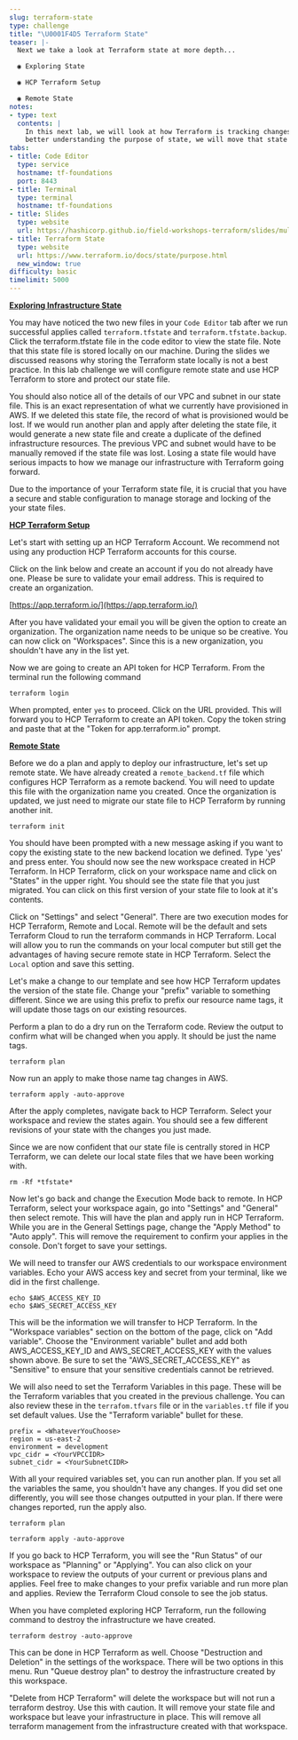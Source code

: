```yaml
---
slug: terraform-state
type: challenge
title: "\U0001F4D5 Terraform State"
teaser: |-
  Next we take a look at Terraform state at more depth...

  ◉ Exploring State

  ◉ HCP Terraform Setup

  ◉ Remote State
notes:
- type: text
  contents: |
    In this next lab, we will look at how Terraform is tracking changes. Knowing how state works and what it contains is critical to understand. Once we have a
    better understanding the purpose of state, we will move that state to a secure and centralized location.
tabs:
- title: Code Editor
  type: service
  hostname: tf-foundations
  port: 8443
- title: Terminal
  type: terminal
  hostname: tf-foundations
- title: Slides
  type: website
  url: https://hashicorp.github.io/field-workshops-terraform/slides/multi-cloud/terraform-cloud/tf-basics/#2
- title: Terraform State
  type: website
  url: https://www.terraform.io/docs/state/purpose.html
  new_window: true
difficulty: basic
timelimit: 5000
---
```

[<ins>**Exploring Infrastructure State**</ins>](https://www.terraform.io/docs/state/purpose.html)

You may have noticed the two new files in your `Code Editor` tab after we run successful applies called `terraform.tfstate` and `terraform.tfstate.backup`.
Click the terraform.tfstate file in the code editor to view the state file. Note that this state file is stored locally on our machine. During the
slides we discussed reasons why storing the Terraform state locally is not a best practice. In this lab challenge we will configure remote state
and use HCP Terraform to store and protect our state file.

You should also notice all of the details of our VPC and subnet in our state file. This is an exact representation of what we currently have provisioned in
AWS. If we deleted this state file, the record of what is provisioned would be lost. If we would run another plan and apply after
deleting the state file, it would generate a new state file and create a duplicate of the defined infrastructure resources. The previous VPC and subnet would have
to be manually removed if the state file was lost. Losing a state file would have serious impacts to how we manage our infrastructure with Terraform going
forward.

Due to the importance of your Terraform state file, it is crucial that you have a secure and stable configuration to manage storage and locking of the
your state files.

[<ins>**HCP Terraform Setup**</ins>](https://app.terraform.io/)

Let's start with setting up an HCP Terraform Account. We recommend not using any production HCP Terraform accounts for this course.

Click on the link below and create an account if you do not already have one. Please be sure to validate your email address. This is required to create
an organization.

[https://app.terraform.io/](https://app.terraform.io/)

After you have validated your email you will be given the option to create an organization. The organization name needs to be unique so be creative.
You can now click on "Workspaces". Since this is a new organization, you shouldn't have any in the list yet.

Now we are going to create an API token for HCP Terraform. From the terminal run the following command
```
terraform login
```
When prompted, enter `yes` to proceed. Click on the URL provided. This will forward you to HCP Terraform to create an API token. Copy the token string
and paste that at the "Token for app.terraform.io" prompt.

[<ins>**Remote State**</ins>](https://www.terraform.io/docs/state/remote.html)

Before we do a plan and apply to deploy our infrastructure, let's set up remote state. We have already created a `remote_backend.tf` file which configures HCP Terraform
as a remote backend. You will need to update this file with the organization name you created. Once the organization is updated, we just need to migrate
our state file to HCP Terraform by running another init.
```
terraform init
```
You should have been prompted with a new message asking if you want to copy the existing state to the new backend location we defined. Type 'yes' and press enter.
You should now see the new workspace created in HCP Terraform. In HCP Terraform, click on your workspace name and click on "States" in the upper right. You should
see the state file that you just migrated. You can click on this first version of your state file to look at it's contents.

Click on "Settings" and select "General". There are two execution modes for HCP Terraform, Remote and Local. Remote will be the default and sets Terraform
Cloud to run the terraform commands in HCP Terraform. Local will allow you to run the commands on your local computer but still get the advantages of having
secure remote state in HCP Terraform. Select the `Local` option and save this setting.

Let's make a change to our template and see how HCP Terraform updates the version of the state file. Change your "prefix" variable to something different.
Since we are using this prefix to prefix our resource name tags, it will update those tags on our existing resources.

Perform a plan to do a dry run on the Terraform code. Review the output to confirm what will be changed when you apply. It should be just the name tags.
```
terraform plan
```
Now run an apply to make those name tag changes in AWS.
```
terraform apply -auto-approve
```
After the apply completes, navigate back to HCP Terraform. Select your workspace and review the states again. You should see a few different revisions
of your state with the changes you just made.

Since we are now confident that our state file is centrally stored in HCP Terraform, we can delete our local state files that we have been working with.
```
rm -Rf *tfstate*
```
Now let's go back and change the Execution Mode back to remote. In HCP Terraform, select your workspace again, go into "Settings" and "General" then select
remote. This will have the plan and apply run in HCP Terraform. While you are in the General Settings page, change the "Apply Method" to "Auto apply".
This will remove the requirement to confirm your applies in the console. Don't forget to save your settings.

We will need to transfer our AWS credentials to our workspace environment variables. Echo your AWS access key and secret from your terminal, like we did in
the first challenge.
```
echo $AWS_ACCESS_KEY_ID
echo $AWS_SECRET_ACCESS_KEY
```
This will be the information we will transfer to HCP Terraform. In the "Workspace variables" section on the bottom of the page, click on "Add variable".
Choose the "Environment variable" bullet and add both AWS_ACCESS_KEY_ID and AWS_SECRET_ACCESS_KEY with the values shown above. Be sure to set the
"AWS_SECRET_ACCESS_KEY" as "Sensitive" to ensure that your sensitive credentials cannot be retrieved.

We will also need to set the Terraform Variables in this page. These will be the Terraform variables that you created in the previous challenge. You can
also review these in the `terrafom.tfvars` file or in the `variables.tf` file if you set default values. Use the "Terraform variable" bullet for these.
```
prefix = <WhateverYouChoose>
region = us-east-2
environment = development
vpc_cidr = <YourVPCCIDR>
subnet_cidr = <YourSubnetCIDR>
```
With all your required variables set, you can run another plan. If you set all the variables the same, you shouldn't have any changes. If you did set one
differently, you will see those changes outputted in your plan. If there were changes reported, run the apply also.
```
terraform plan
```
```
terraform apply -auto-approve
```
If you go back to HCP Terraform, you will see the "Run Status" of our workspace as "Planning" or "Applying". You can also click on your workspace to review
the outputs of your current or previous plans and applies. Feel free to make changes to your prefix variable and run more plan and applies. Review the Terraform
Cloud console to see the job status.

When you have completed exploring HCP Terraform, run the following command to destroy the infrastructure we have created.
```
terraform destroy -auto-approve
```
This can be done in HCP Terraform as well.  Choose "Destruction and Deletion" in the settings of the workspace.  There will be two options in this menu.  Run
"Queue destroy plan" to destroy the infrastructure created by this workspace.

"Delete from HCP Terraform" will delete the workspace but will not run a terraform destroy.  Use this with caution.  It will remove your state file and workspace
but leave your infrastructure in place.  This will remove all terraform management from the infrastructure created with that workspace.

